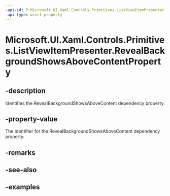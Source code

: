 ```yaml
---
-api-id: P:Microsoft.UI.Xaml.Controls.Primitives.ListViewItemPresenter.RevealBackgroundShowsAboveContentProperty
-api-type: winrt property
---
```


<!-- Property syntax.
public DependencyProperty RevealBackgroundShowsAboveContentProperty { get; }
-->

# Microsoft.UI.Xaml.Controls.Primitives.ListViewItemPresenter.RevealBackgroundShowsAboveContentProperty

## -description

Identifies the RevealBackgroundShowsAboveContent dependency property.

## -property-value

The identifier for the RevealBackgroundShowsAboveContent dependency property.

## -remarks

## -see-also

## -examples

